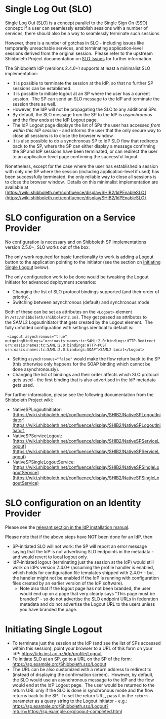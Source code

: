 # Single Log Out (SLO)

Single Log Out (SLO) is a concept parallel to the Single Sign On (SSO) concept: if a user can seamlessly establish sessions with a number of services, there should also be a way to seamlessly terminate such sessions.

However, there is a number of gotchas in SLO - including issues like temporarily unreachable services, and terminating application-level sessions derived from the original session.  Please refer to the upstream Shibboleth Project documentation on [SLO Issues](https://wiki.shibboleth.net/confluence/display/SHIB2/SLOIssues) for further information.

The Shibboleth IdP (versions 2.4.0+) supports at least a minimalist SLO implementation:

*   It is possible to terminate the session at the IdP, so that no further SP sessions can be established.
*   It is possible to initiate logout at an SP where the user has a current session.  The SP can send an SLO message to the IdP and terminate the session there as well.
*   However, the IdP will not be propagating the SLO to any additional SPs.
*   By default, the SLO message from the SP to the IdP is _asynchronous_ and the flow ends at the IdP Logout page.
*   The IdP Logout page displays the list of SPs the user has accessed _from within this IdP session_ - and informs the user that the only secure way to close all sessions is to close the browser window.
*   It is also possible to do a synchronous SP to IdP SLO flow that redirects back to the SP, where the SP can either display a message confirming the SP and IdP sessions have been terminated, or can redirect the user to an application-level page confirming the successful logout.

Nonetheless, except for the case where the user has established a session with only one SP where the session (including application-level if used) has been successfully terminated, the only reliable way to close all sessions is to close the browser window.  Details on this minimalist implementation are available at [https://wiki.shibboleth.net/confluence/display/SHIB2/IdPEnableSLO](https://wiki.shibboleth.net/confluence/display/SHIB2/IdPEnableSLO).

# SLO configuration on a Service Provider

No configuration is necessary and on Shibboleth SP implementations version 2.5.0+, SLO works out of the box.

The only work required for basic functionality to work is adding a Logout button to the application pointing to the initiator (see the section on [Initiating Single Logout](https://reannz.atlassian.net/wiki/spaces/Tuakiri/pages/3815539051#SingleLogOut(SLO)-InitiatingSingleLogout) below).

The only configuration work to be done would be tweaking the Logout Initiator for advanced deployment scenarios:

*   Changing the list of SLO protocol bindings supported (and their order of priority).
*   Switching between asynchronous (default) and synchronous mode.

Both of these can be set as attributes on the `<Logout>` element in `/etc/shibboleth/shibboleth2.xml`. They get passed as attributes to the SAML2 LogoutInitiator that gets created by the Logout element.  The fully unfolded configuration with settings identical to default is:

```
 <Logout asynchronous="true" outgoingBindings="urn:oasis:names:tc:SAML:2.0:bindings:HTTP-Redirect urn:oasis:names:tc:SAML:2.0:bindings:HTTP-POST urn:oasis:names:tc:SAML:2.0:bindings:SOAP">SAML2 Local</Logout>
```

*   Setting `asynchronous="false"` would make the flow return back to the SP (this otherwise only happens for the SOAP binding which cannot be done asynchronously).
*   Changing the list of bindings and their order affects which SLO protocol gets used - the first binding that is also advertised in the IdP metadata gets used.

For further information, please see the following documentation from the Shibboleth Project wiki:

*   NativeSPLogoutInitiator: [https://wiki.shibboleth.net/confluence/display/SHIB2/NativeSPLogoutInitiator](https://wiki.shibboleth.net/confluence/display/SHIB2/NativeSPLogoutInitiator)
*   NativeSPServiceLogout: [https://wiki.shibboleth.net/confluence/display/SHIB2/NativeSPServiceLogout](https://wiki.shibboleth.net/confluence/display/SHIB2/NativeSPServiceLogout)
*   NativeSPSingleLogoutService: [https://wiki.shibboleth.net/confluence/display/SHIB2/NativeSPSingleLogoutService](https://wiki.shibboleth.net/confluence/display/SHIB2/NativeSPSingleLogoutService)

# SLO configuration on an Identity Provider

Please see the [relevant section in the IdP installation manual](https://reannz.atlassian.net/wiki/spaces/Tuakiri/pages/3815538790/Installing+a+Shibboleth+2.x+IdP#InstallingaShibboleth2.xIdP-ConfiguringSingleLogout).

Please note that if the above steps have NOT been done for an IdP, then:

*   SP-initiated SLO will not work: the SP will report an error message saying that the IdP is not advertising SLO endpoints in the metadata - and would revert to local logout only.
*   IdP-initiated logout (terminating just the session at the IdP) would still work on IdPs version 2.4.0+ (assuming the profile handler is enabled, which holds for configuration file templates shipped with 2.4.0+ - but the handler might not be enabled if the IdP is running with configuration files created by an earlier version of the IdP software).
    *   Note also that if the logout page has not been branded, the user would end up on a page that very clearly says "This page must be branded" - so do not advertise the SLO endpoint URLs in federation metadata and do not advertise the Logout URL to the users unless you have branded the page.

# Initiating Single Logout

*   To terminate just the session at the IdP (and see the list of SPs accessed within this session), point your browser to a URL of this form on your IdP: https://idp.inst.ac.nz/idp/profile/Logout
*   To initiate SLO at an SP, go to a URL on the SP of the form: https://sp.example.org/Shibboleth.sso/Logout
*   The URL can be also customized with a return address to redirect to (instead of displaying the confirmation screen).  However, by default, the SLO would use an asynchronous message to the IdP and the flow would end at the IdP Logout page.  The user would be returned to the return URL only if the SLO is done in synchronous mode and the flow returns back to the SP.  To set the return URL, pass it in the `return` parameter as a query string to the Logout initiator - e.g.: https://sp.example.org/Shibboleth.sso/Logout?return=https://sp.example.org/logout-completed.html
